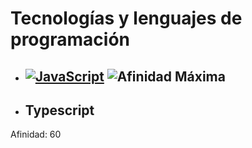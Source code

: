 # Tecnologías y lenguajes de programación


- ## [![JavaScript](https://img.shields.io/badge/-JavaScript-F7DF1E?style=for-the-badge&logo=javascript&logoColor=black)](https://developer.mozilla.org/es/docs/Web/JavaScript) ![Afinidad Máxima](https://img.shields.io/badge/Afinidad-Máxima-darkgreen "Afinidad Máxima")

- ## Typescript
Afinidad: 60